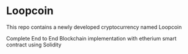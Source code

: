 # Loopcoin
This repo contains a newly developed cryptocurrency named Loopcoin 

Complete End to End Blockchain implementation 
with etherium smart contract using Solidity 
